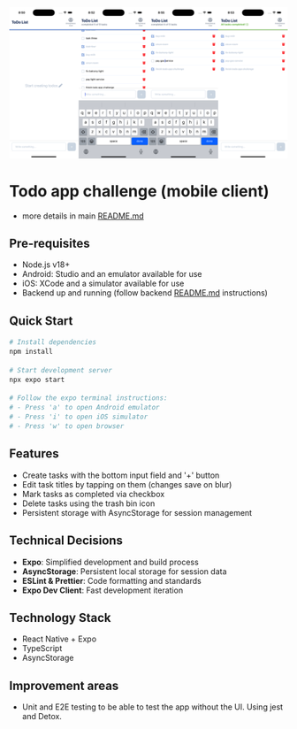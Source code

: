 <p align="center">
  <img src="../../screenshot.png" width=800 title="ui design">
</p>

# Todo app challenge (mobile client)

- more details in main [README.md](../../README.md)

## Pre-requisites

- Node.js v18+
- Android: Studio and an emulator available for use
- iOS: XCode and a simulator available for use
- Backend up and running (follow backend [README.md](/server/README.md) instructions)

## Quick Start

```bash
# Install dependencies
npm install

# Start development server
npx expo start

# Follow the expo terminal instructions:
# - Press 'a' to open Android emulator
# - Press 'i' to open iOS simulator
# - Press 'w' to open browser
```

## Features

- Create tasks with the bottom input field and '+' button
- Edit task titles by tapping on them (changes save on blur)
- Mark tasks as completed via checkbox
- Delete tasks using the trash bin icon
- Persistent storage with AsyncStorage for session management

## Technical Decisions

- **Expo**: Simplified development and build process
- **AsyncStorage**: Persistent local storage for session data
- **ESLint & Prettier**: Code formatting and standards
- **Expo Dev Client**: Fast development iteration

## Technology Stack

- React Native + Expo
- TypeScript
- AsyncStorage

## Improvement areas

- Unit and E2E testing to be able to test the app without the UI. Using jest and Detox.
